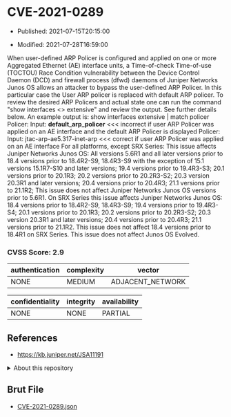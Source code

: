 # CVE-2021-0289

- Published: 2021-07-15T20:15:00

- Modified: 2021-07-28T16:59:00

When user-defined ARP Policer is configured and applied on one or more Aggregated Ethernet (AE) interface units, a Time-of-check Time-of-use (TOCTOU) Race Condition vulnerability between the Device Control Daemon (DCD) and firewall process (dfwd) daemons of Juniper Networks Junos OS allows an attacker to bypass the user-defined ARP Policer. In this particular case the User ARP policer is replaced with default ARP policer. To review the desired ARP Policers and actual state one can run the command "show interfaces <> extensive" and review the output. See further details below. An example output is: show interfaces extensive | match policer Policer: Input: __default_arp_policer__ <<< incorrect if user ARP Policer was applied on an AE interface and the default ARP Policer is displayed Policer: Input: jtac-arp-ae5.317-inet-arp <<< correct if user ARP Policer was applied on an AE interface For all platforms, except SRX Series: This issue affects Juniper Networks Junos OS: All versions 5.6R1 and all later versions prior to 18.4 versions prior to 18.4R2-S9, 18.4R3-S9 with the exception of 15.1 versions 15.1R7-S10 and later versions; 19.4 versions prior to 19.4R3-S3; 20.1 versions prior to 20.1R3; 20.2 versions prior to 20.2R3-S2; 20.3 version 20.3R1 and later versions; 20.4 versions prior to 20.4R3; 21.1 versions prior to 21.1R2; This issue does not affect Juniper Networks Junos OS versions prior to 5.6R1. On SRX Series this issue affects Juniper Networks Junos OS: 18.4 versions prior to 18.4R2-S9, 18.4R3-S9; 19.4 versions prior to 19.4R3-S4; 20.1 versions prior to 20.1R3; 20.2 versions prior to 20.2R3-S2; 20.3 version 20.3R1 and later versions; 20.4 versions prior to 20.4R3; 21.1 versions prior to 21.1R2. This issue does not affect 18.4 versions prior to 18.4R1 on SRX Series. This issue does not affect Junos OS Evolved.

### CVSS Score: **2.9**

| authentication | complexity | vector |
| --- | --- | --- |
| NONE | MEDIUM | ADJACENT_NETWORK |

| confidentiality | integrity | availability |
| --- | --- | --- |
| NONE | NONE | PARTIAL |

## References

* https://kb.juniper.net/JSA11191

<details>
<summary>About this repository</summary> 

  This repository is part of the project [Live Hack CVE](https://github.com/Live-Hack-CVE). Main website can be found [www.live-hack.org](https://www.live-hack.org) 
  
  Made by [Sn0wAlice](https://github.com/Sn0wAlice) for the people that care about security and need to have a feed of the latest CVEs. Hope you enjoy it, don't forget to star the repo and follow me on [Twitter](https://twitter.com/Sn0wAlice) and [Github](https://github.com/Sn0wAlice). And that is my [personnal website](https://www.alice-snow.me/)

  - [Home Page](https://github.com/Live-Hack-CVE)
  - [Framework](https://github.com/Live-Hack-CVE/cve-framework)
  - [CVE database](https://github.com/Live-Hack-CVE/full_database)
  - [Changelog](https://github.com/Live-Hack-CVE/Changelog)
</details>

## Brut File

* [CVE-2021-0289.json](https://raw.githubusercontent.com/Live-Hack-CVE/full_database/main/cves/2021/CVE-2021-0289.json)

